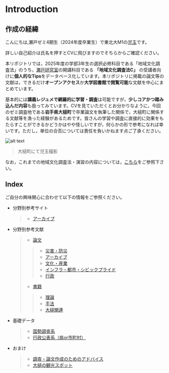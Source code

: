 # Introduction

## 作成の経緯

こんにちは,瀬戸ゼミ4期生（2024年度卒業生）で東北大M1の[児玉](https://github.com/geoshota)です。

詳しい自己紹介は氏名を押すとCVに飛びますのでそちらからご確認ください。

本リポジトリでは，2025年度の学部3年生の選択必修科目である「地域文化調査法」のうち，[瀬戸研究室](https://tossetolab.github.io/)の開講科目である **「地域文化調査法C」** の受講者向けに**個人的なTips**をデータベース化しています。本リポジトリに掲載の論文等の文献は，できるだけ**オープンアクセス**か**大学図書館で閲覧可能**な文献を中心にまとめています。

基本的には**講義レジュメで網羅的に学習・調査**は可能ですが，**少しコアかつ踏み込んだ内容**も扱ってみています。CVを見ていただくとお分かりなように，今回のゼミ調査地である**岩手県大槌町**で卒業論文を執筆した関係で，大槌町に関係する文献等を漁った経験があるためです。皆さんの学習や調査に直接的に効果をもたらすことができるかどうかはやや怪しいですが，何らかの形で参考になれば幸いです。ただし，単位の合否については責任を負いかねます点ご了承ください。

![alt text](fig/overview.png)
> 大槌町にて児玉撮影

なお，これまでの地域文化調査法・演習の内容については，[こちら](https://tossetolab.github.io/fieldstudies.html)をご参照下さい。

## Index

ご自分の興味関心に合わせて以下の情報をご参照ください。

- 分野別参考サイト
  >- [アーカイブ](./docs/docs_site/site_arcive.md)
- 分野別参考文献
  >- [論文](./docs/docs_paper)
  >>- [災害・防災](./docs/docs_paper/paper_disaster.md)
  >>- [アーカイブ](./docs/docs_paper/paper_archive.md)
  >>- [文化・産業](./docs/docs_paper/paper_culture_industory.md)
  >>- [インフラ・都市・シビックプライド](./docs/docs_paper/paper_city.md)
  >>- [行政](./docs/docs_paper/paper_goverment.md)
  >- [書籍](./docs/docs_book)
  >>- [理論](./docs/docs_book/docs_theory.md)
  >>- [手法](./docs/docs_book/docs_methodology.md)
  >>- [大槌関連](./docs/docs_book/docs_otsuchi.md)
- 基礎データ
  >- [国勢調査系](./docs/docs_data/statisticaldata_sensus.md)
  >- [行政公表系（県or市町村）](./docs/docs_data/statistical_data_prof_town.md)
- おまけ
  >- [調査・論文作成のためのアドバイス](./docs/docs_columm/columm_seminar.md)
  >- [大槌の観光スポット](./docs/docs_columm/colimm_sightseeing_otsuchi.md)
